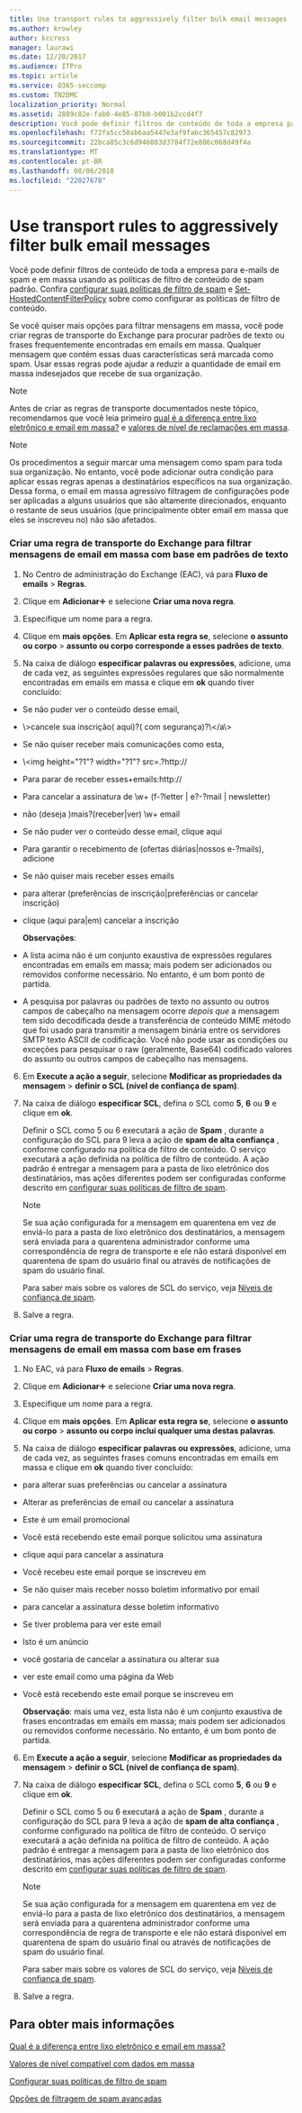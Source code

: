 ```yaml
---
title: Use transport rules to aggressively filter bulk email messages
ms.author: krowley
author: kccross
manager: laurawi
ms.date: 12/20/2017
ms.audience: ITPro
ms.topic: article
ms.service: O365-seccomp
ms.custom: TN2DMC
localization_priority: Normal
ms.assetid: 2889c82e-fab0-4e85-87b0-b001b2ccd4f7
description: Você pode definir filtros de conteúdo de toda a empresa para e-mails de spam e em massa usando as políticas de filtro de conteúdo de spam padrão. Confira configurar suas políticas de filtro de spam e Set-HostedContentFilterPolicy sobre como configurar as políticas de filtro de conteúdo.
ms.openlocfilehash: f72fa5cc50ab6aa5447e3af9fabc365457c82973
ms.sourcegitcommit: 22bca85c3c6d946083d3784f72e886c068d49f4a
ms.translationtype: MT
ms.contentlocale: pt-BR
ms.lasthandoff: 08/06/2018
ms.locfileid: "22027678"
---
```

# <a name="use-transport-rules-to-configure-bulk-email-filtering"></a>Use transport rules to aggressively filter bulk email messages

Você pode definir filtros de conteúdo de toda a empresa para e-mails de spam e em massa usando as políticas de filtro de conteúdo de spam padrão. Confira [configurar suas políticas de filtro de spam](configure-your-spam-filter-policies.md) e [Set-HostedContentFilterPolicy](http://technet.microsoft.com/library/f597aa65-baa7-49d0-8832-2a300073f211.aspx) sobre como configurar as políticas de filtro de conteúdo. 
  
Se você quiser mais opções para filtrar mensagens em massa, você pode criar regras de transporte do Exchange para procurar padrões de texto ou frases frequentemente encontradas em emails em massa. Qualquer mensagem que contém essas duas características será marcada como spam. Usar essas regras pode ajudar a reduzir a quantidade de email em massa indesejados que recebe de sua organização.
  
> [!NOTE]
> Antes de criar as regras de transporte documentados neste tópico, recomendamos que você leia primeiro [qual é a diferença entre lixo eletrônico e email em massa?](what-s-the-difference-between-junk-email-and-bulk-email.md) e [valores de nível de reclamações em massa](bulk-complaint-level-values.md). 
  
> [!NOTE]
> Os procedimentos a seguir marcar uma mensagem como spam para toda sua organização. No entanto, você pode adicionar outra condição para aplicar essas regras apenas a destinatários específicos na sua organização. Dessa forma, o email em massa agressivo filtragem de configurações pode ser aplicadas a alguns usuários que são altamente direcionados, enquanto o restante de seus usuários (que principalmente obter email em massa que eles se inscreveu no) não são afetados. 
  
### <a name="create-an-exchange-transport-rule-to-filter-bulk-email-messages-based-on-text-patterns"></a>Criar uma regra de transporte do Exchange para filtrar mensagens de email em massa com base em padrões de texto

1. No Centro de administração do Exchange (EAC), vá para **Fluxo de emails** \> **Regras**.
    
2. Clique em **Adicionar**![Ícone Adicionar](media/ITPro-EAC-AddIcon.png) e selecione **Criar uma nova regra**.
    
3. Especifique um nome para a regra.
    
4. Clique em **mais opções**. Em **Aplicar esta regra se**, selecione **o assunto ou corpo** \> **assunto ou corpo corresponde a esses padrões de texto**.
    
5. Na caixa de diálogo **especificar palavras ou expressões**, adicione, uma de cada vez, as seguintes expressões regulares que são normalmente encontradas em emails em massa e clique em **ok** quando tiver concluído: 
    
  - Se não puder ver o conteúdo desse email\,
    
  - \\>cancele sua inscrição( aqui)?( com segurança)?\\</a\\>
    
  - Se não quiser receber mais comunicações como esta\,
    
  - \\<img height\="?1"? width\="?1"? src\=.?http\://
    
  - Para parar de receber esses+emails\:http\://
    
  - Para cancelar a assinatura de \w+ (f\-?letter | e?-?mail | newsletter)
    
  - não (deseja )mais?(receber|ver) \w+ email
    
  - Se não puder ver o conteúdo desse email\, clique aqui
    
  - Para garantir o recebimento de (ofertas diárias|nossos e-?mails)\, adicione
    
  - Se não quiser mais receber esses emails
    
  - para alterar (preferências de inscrição|preferências or cancelar inscrição)
    
  - clique (aqui para|em) cancelar a inscrição
    
    **Observações**:
    
  - A lista acima não é um conjunto exaustiva de expressões regulares encontradas em emails em massa; mais podem ser adicionados ou removidos conforme necessário. No entanto, é um bom ponto de partida.
    
  - A pesquisa por palavras ou padrões de texto no assunto ou outros campos de cabeçalho na mensagem ocorre *depois que* a mensagem tem sido decodificada desde a transferência de conteúdo MIME método que foi usado para transmitir a mensagem binária entre os servidores SMTP texto ASCII de codificação. Você não pode usar as condições ou exceções para pesquisar o raw (geralmente, Base64) codificado valores do assunto ou outros campos de cabeçalho nas mensagens. 
    
6. Em **Execute a ação a seguir**, selecione **Modificar as propriedades da mensagem** \> **definir o SCL (nível de confiança de spam)**.
    
7. Na caixa de diálogo **especificar SCL**, defina o SCL como **5**, **6** ou **9** e clique em **ok**.
    
    Definir o SCL como 5 ou 6 executará a ação de **Spam** , durante a configuração do SCL para 9 leva a ação de **spam de alta confiança** , conforme configurado na política de filtro de conteúdo. O serviço executará a ação definida na política de filtro de conteúdo. A ação padrão é entregar a mensagem para a pasta de lixo eletrônico dos destinatários, mas ações diferentes podem ser configuradas conforme descrito em [configurar suas políticas de filtro de spam](configure-your-spam-filter-policies.md).
    
    > [!NOTE]
    > Se sua ação configurada for a mensagem em quarentena em vez de enviá-lo para a pasta de lixo eletrônico dos destinatários, a mensagem será enviada para a quarentena administrador conforme uma correspondência de regra de transporte e ele não estará disponível em quarentena de spam do usuário final ou através de notificações de spam do usuário final. 
  
    Para saber mais sobre os valores de SCL do serviço, veja [Níveis de confiança de spam](spam-confidence-levels.md).
    
8. Salve a regra.
    
### <a name="create-an-exchange-transport-rule-to-filter-bulk-email-messages-based-on-phrases"></a>Criar uma regra de transporte do Exchange para filtrar mensagens de email em massa com base em frases

1. No EAC, vá para **Fluxo de emails** \> **Regras**.
    
2. Clique em **Adicionar**![Ícone Adicionar](media/ITPro-EAC-AddIcon.png) e selecione **Criar uma nova regra**.
    
3. Especifique um nome para a regra.
    
4. Clique em **mais opções**. Em **Aplicar esta regra se**, selecione **o assunto ou corpo** \> **assunto ou corpo inclui qualquer uma destas palavras**.
    
5. Na caixa de diálogo **especificar palavras ou expressões**, adicione, uma de cada vez, as seguintes frases comuns encontradas em emails em massa e clique em **ok** quando tiver concluído: 
    
  - para alterar suas preferências ou cancelar a assinatura
    
  - Alterar as preferências de email ou cancelar a assinatura
    
  - Este é um email promocional
    
  - Você está recebendo este email porque solicitou uma assinatura
    
  - clique aqui para cancelar a assinatura
    
  - Você recebeu este email porque se inscreveu em
    
  - Se não quiser mais receber nosso boletim informativo por email
    
  - para cancelar a assinatura desse boletim informativo
    
  - Se tiver problema para ver este email
    
  - Isto é um anúncio
    
  - você gostaria de cancelar a assinatura ou alterar sua
    
  - ver este email como uma página da Web
    
  - Você está recebendo este email porque se inscreveu em
    
    **Observação**: mais uma vez, esta lista não é um conjunto exaustiva de frases encontradas em emails em massa; mais podem ser adicionados ou removidos conforme necessário. No entanto, é um bom ponto de partida.
    
6. Em **Execute a ação a seguir**, selecione **Modificar as propriedades da mensagem** \> **definir o SCL (nível de confiança de spam)**.
    
7. Na caixa de diálogo **especificar SCL**, defina o SCL como **5**, **6** ou **9** e clique em **ok**.
    
    Definir o SCL como 5 ou 6 executará a ação de **Spam** , durante a configuração do SCL para 9 leva a ação de **spam de alta confiança** , conforme configurado na política de filtro de conteúdo. O serviço executará a ação definida na política de filtro de conteúdo. A ação padrão é entregar a mensagem para a pasta de lixo eletrônico dos destinatários, mas ações diferentes podem ser configuradas conforme descrito em [configurar suas políticas de filtro de spam](configure-your-spam-filter-policies.md).
    
    > [!NOTE]
    > Se sua ação configurada for a mensagem em quarentena em vez de enviá-lo para a pasta de lixo eletrônico dos destinatários, a mensagem será enviada para a quarentena administrador conforme uma correspondência de regra de transporte e ele não estará disponível em quarentena de spam do usuário final ou através de notificações de spam do usuário final. 
  
    Para saber mais sobre os valores de SCL do serviço, veja [Níveis de confiança de spam](spam-confidence-levels.md).
    
8. Salve a regra.
    
## <a name="for-more-information"></a>Para obter mais informações

[Qual é a diferença entre lixo eletrônico e email em massa?](what-s-the-difference-between-junk-email-and-bulk-email.md)
  
[Valores de nível compatível com dados em massa](bulk-complaint-level-values.md)
  
[Configurar suas políticas de filtro de spam](configure-your-spam-filter-policies.md)
  
[Opções de filtragem de spam avançadas](advanced-spam-filtering-asf-options.md)
  

